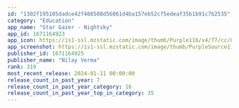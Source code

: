 ```yaml
---
id: "1302f195105dadce42f408508d56061d4ba157eb52cf5edeaf35b1b91c7b2535"
category: "Education"
app_name: "Star Gazer - Nightsky"
app_id: 1671164923
app_icon: https://is1-ssl.mzstatic.com/image/thumb/Purple116/v4/77/cc/80/77cc8043-cc3c-e20e-a6c9-7e2867027e9d/AppIcon-0-0-1x_U007emarketing-0-7-0-85-220.png/1024x1024bb.png
app_screenshot: https://is1-ssl.mzstatic.com/image/thumb/PurpleSource116/v4/41/f4/75/41f475cd-033d-4461-1604-18daf6cf0b2e/0e78111f-992c-4d61-a53b-6c320412ad3b_IMG_3623.png/1242x2688bb.png
publisher_id: 1671164925
publisher_name: "Nilay Verma"
rank: 319
most_recent_release: 2024-01-11 00:00:00
release_count_in_past_year: 7
release_count_in_past_year_category: 16
release_count_in_past_year_top_in_category: 35
---
```


